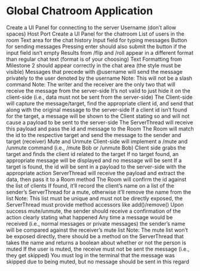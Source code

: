 # Global Chatroom Application
Create a UI Panel for connecting to the server
Username (don’t allow spaces)
Host
Port
Create a UI Panel for the chatroom
List of users in the room
Text area for the chat history
Input field for typing messages
Button for sending messages
Pressing enter should also submit the button if the input field isn’t empty
Results from /flip and /roll appear in a different format than regular chat text (format is of your choosing)
Text Formatting from Milestone 2 should appear correctly in the chat area (the style must be visible)
Messages that precede with @username will send the message privately to the user denoted by the username
Note: This will not be a slash command
Note: The writer and the receiver are the only two that will receive the message from the server-side
It’s not valid to just hide it on the client-side (i.e., data must not be sent from the server-side)
The Client-side will capture the message/target, find the appropriate client id, and send that along with the original message to the server-side
If a client id isn’t found for the target, a message will be shown to the Client stating so and will not cause a payload to be sent to the server-side
The ServerThread will receive this payload and pass the id and message to the Room
The Room will match the id to the respective target and send the message to the sender and target (receiver)
Mute and Unmute
Client-side will implement a /mute and /unmute command (i.e., /mute Bob or /unmute Bob)
Client side grabs the target and finds the client id related to the target
If no target found, an appropriate message will be displayed and no message will be sent
If a target is found, the id will be sent in a payload to the server-side with the appropriate action
ServerThread will receive the payload and extract the data, then pass it to a Room method
The Room will confirm the id against the list of clients
If found, it’ll record the client’s name on a list of the sender’s ServerThread for a mute, otherwise it’ll remove the name from the list
Note: This list must be unique and must not be directly exposed, the ServerThread must provide method accessors like add()/remove()
Upon success mute/unmute, the sender should receive a confirmation of the action clearly stating what happened
Any time a message would be received (i.e., normal messages or private messages) the sender’s name will be compared against the receiver’s mute list
Note: The mute list won’t be exposed directly, there should be a method on the ServerThread that takes the name and returns a boolean about whether or not the person is muted
If the user is muted, the receive must not be sent the message (i.e., they get skipped)
You must log in the terminal that the message was skipped due to being muted, but no message should be sent in this regard 
